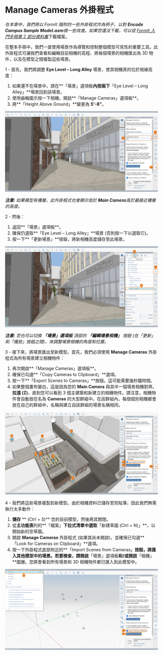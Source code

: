 # Manage Cameras 外掛程式

_在本章中，我們將以 FormIt 隨附的一些外掛程式作為例子，以對_ _**Encode Campus Sample Model.axm**做一些改進。如果您還沒下載，可以從_ [_FormIt 入門手冊第 2 部分資料集_](https://formit-help.s3.amazonaws.com/FormIt+Primer+Part+2+Datasets.zip)下載檔案。

在整本手冊中，我們一直使用場景作為導覽和控制整個模型可見性的重要工具。此外掛程式可讓我們查看和編輯目前相機的高程、將每個場景的相機匯出為 3D 物件，以及在模型之間複製這些場景。

1 - 首先，我們將調整 **Eye Level – Long Alley** 場景，使其相機真的位於視線高度：

1. 如果還不在場景中，請在**「場景」選項板**內按兩下**「Eye Level – Long Alley」**場景回到該場景。
2. 使用齒輪圖示按一下相機，開啟**「Manage Cameras」選項板**。
3. 將**「Height Above Ground」**變更為 **5'-8"**。

![](<../../.gitbook/assets/6 (6) (1).png>)

_**注意:**_ _如果模型有樓層，此外掛程式也會顯示低於_ _**Main Camera**高於最接近樓層的高度。_

2 - 然後：

1. 返回**「場景」選項板**。
2. 確保仍選取**「Eye Level – Long Alley」**場景 (否則按一下以選取它)。
3. 按一下**「更新場景」**按鈕，將新相機高度儲存至此場景。

![](<../../.gitbook/assets/7 (1) (1).png>)

_**注意:**_ _您也可以切換_ _**「場景」選項板**_ _頂部的_ _**「編輯場景相機」**_ _按鈕 (在「更新」和「播放」按鈕之間)，來調整場景相機的角度和位置。_

3 - 接下來，將場景匯出至新模型。首先，我們必須使用 **Manage Cameras** 外掛程式為所有場景建立相機物件：

1. 再次開啟**「Manage Cameras」選項板**。
2. 確保已勾選**「Copy Cameras to Clipboard」**選項。
3. 按一下**「Export Scenes to Cameras」**按鈕。這可能需要幾秒鐘時間。
4. 如果整個畫布變白，這是因為您的 **Main Camera** 與其中一個場景相機對齊。**拉遠 (Z)**，直到您可以看到 3 個主建築和新建立的相機物件。請注意，相機物件會自動放在名為 **Cameras** 的大型群組中。在該群組內，每個個別相機都會放在自己的群組中，名稱與建立自該群組的場景名稱相同。

![](<../../.gitbook/assets/8 (7) (1).png>)

4 - 我們將這些場景複製到新模型。由於相機資料已儲存至剪貼簿，因此我們無需執行太多動作：

1. **儲存** ** (Ctrl + S)** 您的目前模型，然後將其關閉。
2. 從**主功能表**列的**「檔案」**下拉式清單中選取**「新建草圖 (Ctrl + N)」**，以開始新的空草圖。
3. 開啟 **Manage Cameras** 外掛程式 (如果其尚未開啟)，並確保已勾選**「Look for Cameras on Clipboard」**選項。
4. 按一下外掛程式底部附近的**「Import Scenes from Cameras」**按鈕，將匯入其他模型中的場景。若要檢查，請開啟**「場景」選項板**和/或開啟**「相機」**圖層。您將會看到所有場景和 3D 相機物件都已匯入到此模型中。

![](<../../.gitbook/assets/9 (7) (1).png>)
